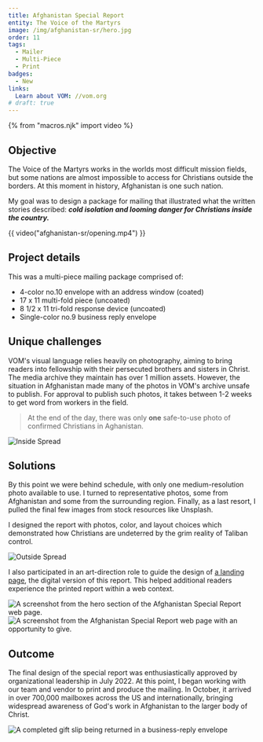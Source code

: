 ```yaml
---
title: Afghanistan Special Report
entity: The Voice of the Martyrs
image: /img/afghanistan-sr/hero.jpg
order: 11
tags:
  - Mailer
  - Multi-Piece
  - Print
badges:
  - New
links:
  Learn about VOM: //vom.org
# draft: true
---
```


{% from "macros.njk" import video %}


## Objective

The Voice of the Martyrs works in the worlds most difficult mission fields, but some nations are almost impossible to access for Christians outside the borders. At this moment in history, Afghanistan is one such nation.

My goal was to design a package for mailing that illustrated what the written stories described: **_cold isolation and looming danger for Christians inside the country._**

{{ video("afghanistan-sr/opening.mp4") }}


## Project details

This was a multi-piece mailing package comprised of:
- 4-color no.10 envelope with an address window (coated)
- 17 x 11 multi-fold piece (uncoated)
- 8 1/2 x 11 tri-fold response device (uncoated)
- Single-color no.9 business reply envelope


## Unique challenges

VOM's visual language relies heavily on photography, aiming to bring readers into fellowship with their persecuted brothers and sisters in Christ. The media archive they maintain has over 1 million assets. However, the situation in Afghanistan made many of the photos in VOM's archive unsafe to publish. For approval to publish such photos, it takes between 1-2 weeks to get word from workers in the field.

> At the end of the day, there was only **one** safe-to-use photo of confirmed Christians in Aghanistan.

![Inside Spread](/img/afghanistan-sr/interior-spread.jpg)


## Solutions

By this point we were behind schedule, with only one medium-resolution photo available to use. I turned to representative photos, some from Afghanistan and some from the surrounding region. Finally, as a last resort, I pulled the final few images from stock resources like Unsplash.

I designed the report with photos, color, and layout choices which demonstrated how Christians are undeterred by the grim reality of Taliban control.

![Outside Spread](/img/afghanistan-sr/outside-spread.jpg)

I also participated in an art-direction role to guide the design of [a landing page](//vom.org/2022-10-afghanistan), the digital version of this report. This helped additional readers experience the printed report within a web context.

<div class="grid">
  <img alt="A screenshot from the hero section of the Afghanistan Special Report web page." src="/img/afghanistan-sr/web-top.jpg" />
  <img alt="A screenshot from the Afghanistan Special Report web page with an opportunity to give." src="/img/afghanistan-sr/web-bottom.jpg" />
</div>


## Outcome

The final design of the special report was enthusiastically approved by organizational leadership in July 2022. At this point, I began working with our team and vendor to print and produce the mailing. In October, it arrived in over 700,000 mailboxes across the US and internationally, bringing widespread awareness of God's work in Afghanistan to the larger body of Christ.

![A completed gift slip being returned in a business-reply envelope](/img/afghanistan-sr/gift-slip.jpg)